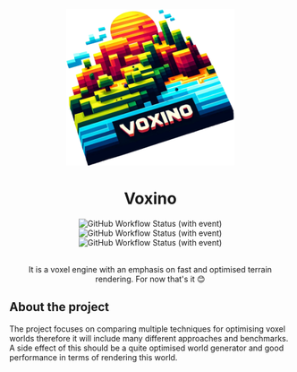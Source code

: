 <div align="center">
<img src="readme/logo.png" width="300px" alt="Voxino Logo"/>
<h1>Voxino</h1>
<div style="display: inline">
<img alt="GitHub Workflow Status (with event)" src="https://img.shields.io/github/actions/workflow/status/Notiooo/Voxino/.github%2Fworkflows%2Fcmake_windows_unit_tests.yml?label=Windows%20Unit%20Tests">
<img alt="GitHub Workflow Status (with event)" src="https://img.shields.io/github/actions/workflow/status/Notiooo/Voxino/.github%2Fworkflows%2Fcmake_windows_build.yml?label=Windows%20Build">
<img alt="GitHub Workflow Status (with event)" src="https://img.shields.io/github/actions/workflow/status/Notiooo/Voxino/.github%2Fworkflows%2Fclang-format-check.yml?label=Code%20Formatting">

</div>
</div>
<br>
<p align="center">It is a voxel engine with an emphasis on fast and optimised terrain rendering. For now that's it 😊</p>

## About the project
The project focuses on comparing multiple techniques for optimising voxel worlds therefore it will include many different approaches and benchmarks. A side effect of this should be a quite optimised world generator and good performance in terms of rendering this world.
